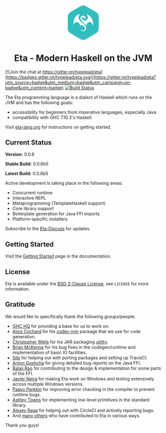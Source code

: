 <p align="center">
  <img src="./eta_logo.png" alt="Eta logo" width="20%" />
</p>



<h1 align="center">Eta - Modern Haskell on the JVM</h1>

[![Join the chat at https://gitter.im/typelead/eta](https://badges.gitter.im/typelead/eta.svg)](https://gitter.im/typelead/eta?utm_source=badge&utm_medium=badge&utm_campaign=pr-badge&utm_content=badge)
[![Build Status](https://circleci.com/gh/typelead/eta.svg?style=shield&circle-token=1b6ae185c1e74eb4a0abd6927b4e1e011dafee0c)](https://circleci.com/gh/typelead/eta)


The Eta programming language is a dialect of Haskell which runs on the JVM and has
the following goals:

- accessibility for beginners from imperative languages, especially Java
- compatibility with GHC 7.10.3's Haskell.

Visit [eta-lang.org](http://eta-lang.org) for instructions on getting started.

## Current Status

**Version:** 0.0.6

**Stable Build:** 0.0.6b5

**Latest Build:** 0.0.6b5

Active development is taking place in the following areas:

- Concurrent runtime
- Interactive REPL
- Metaprogramming (TemplateHaskell support)
- Core library support
- Boilerplate generation for Java FFI imports
- Platform-specific installers

Subscribe to the [Eta-Discuss](https://groups.google.com/forum/#!forum/eta-discuss)
for updates.

## Getting Started

Visit the [Getting Started](http://eta-lang.org/docs/html/getting-started.html) page
in the documentation.

## License

Eta is available under the
[BSD 3-Clause License](https://opensource.org/licenses/BSD-3-Clause), see `LICENSE`
for more information.

## Gratitude

We would like to specifically thank the following groups/people:
- [GHC HQ](https://ghc.haskell.org/trac/ghc/wiki/TeamGHC) for providing a base for us to work on.
- [Alois Cochard](https://github.com/aloiscochard) for his [codec-jvm](https://github.com/aloiscochard/codec-jvm) package that we use for code generation.
- [Christopher Wells](https://github.com/ExcaliburZero) for his JAR packaging [utility](https://github.com/ExcaliburZero/zip-jar-haskell).
- [Brian McKenna](https://github.com/puffnfresh) for his bug fixes in the
  codegen/runtime and implementation of basic IO facilities.
- [Sibi](https://github.com/psibi) for helping out with porting packages and
  setting up TravisCI.
- [Anton Gushcha](https://github.com/NCrashed) for giving detailed bug reports on
  the Java FFI.
- [Balaji Rao](https://github.com/balajirrao) for contributing to the design &
  implementation for some parts of the FFI.
- [Javier Neira](https://github.com/jneira) for making Eta work on Windows and
  testing extensively across multiple Windows versions.
- [Paavo Parkkin](https://github.com/pparkkin) for improving error checking in the compiler to prevent runtime bugs.
- [Ashley Towns](https://github.com/aktowns) for implementing low-level primitives in the standard library.
- [Alexey Raga](https://github.com/AlexeyRaga) for helping out with CircleCI and actively reporting bugs.
- And [many others](https://github.com/typelead/eta/graphs/contributors) who have contributed to Eta in various ways.

Thank you guys!
